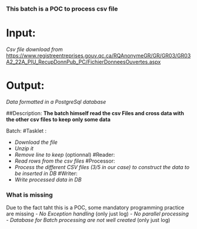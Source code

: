 ### This batch is a POC to process csv file 

# Input:
_Csv file download from_ 
https://www.registreentreprises.gouv.qc.ca/RQAnonymeGR/GR/GR03/GR03A2_22A_PIU_RecupDonnPub_PC/FichierDonneesOuvertes.aspx 

# Output: 
_Data formatted in a PostgreSql database_

##Description: 
**The batch himself read the csv Files and cross data with the other csv files to keep only some data**

Batch:
#Tasklet :
- _Download the file_
- _Unzip it_
- _Remove line to keep_ (optionnal)
#Reader:
- _Read rows from the csv files_
#Processor:
- _Process the different CSV files (3/5 in our case) to construct the data to be inserted in DB_ 
#Writer:
- _Write processed data in DB_

### What is missing
Due to the fact taht this is a POC, some mandatory programming practice are missing
 _- No Exception handling_ (only just log)
 _- No parallel processing_ 
 _- Database for Batch processing are not well created_ (only just log)


